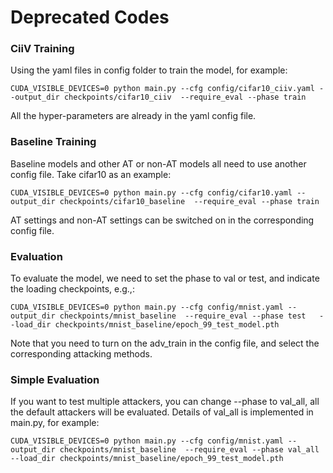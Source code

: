 # Deprecated Codes

### CiiV Training
Using the yaml files in config folder to train the model, for example:
```
CUDA_VISIBLE_DEVICES=0 python main.py --cfg config/cifar10_ciiv.yaml --output_dir checkpoints/cifar10_ciiv  --require_eval --phase train
```
All the hyper-parameters are already in the yaml config file.

### Baseline Training
Baseline models and other AT or non-AT models all need to use another config file. Take cifar10 as an example:
```
CUDA_VISIBLE_DEVICES=0 python main.py --cfg config/cifar10.yaml --output_dir checkpoints/cifar10_baseline  --require_eval --phase train
```
AT settings and non-AT settings can be switched on in the corresponding config file.

### Evaluation
To evaluate the model, we need to set the phase to val or test, and indicate the loading checkpoints, e.g.,:
```
CUDA_VISIBLE_DEVICES=0 python main.py --cfg config/mnist.yaml --output_dir checkpoints/mnist_baseline  --require_eval --phase test   --load_dir checkpoints/mnist_baseline/epoch_99_test_model.pth
```
Note that you need to turn on the adv_train in the config file, and select the corresponding attacking methods.

### Simple Evaluation
If you want to test multiple attackers, you can change --phase to val_all, all the default attackers will be evaluated. Details of val_all is implemented in main.py, for example:
```
CUDA_VISIBLE_DEVICES=0 python main.py --cfg config/mnist.yaml --output_dir checkpoints/mnist_baseline  --require_eval --phase val_all  --load_dir checkpoints/mnist_baseline/epoch_99_test_model.pth
```